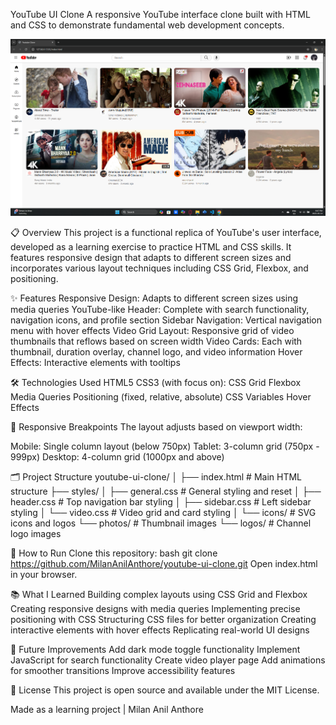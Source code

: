 YouTube UI Clone
A responsive YouTube interface clone built with HTML and CSS to demonstrate fundamental web development concepts.

![App Screenshot](Youtube-clone-ss.png)

📋 Overview
This project is a functional replica of YouTube's user interface, developed as a learning exercise to practice HTML and CSS skills. It features responsive design that adapts to different screen sizes and incorporates various layout techniques including CSS Grid, Flexbox, and positioning.

✨ Features
Responsive Design: Adapts to different screen sizes using media queries
YouTube-like Header: Complete with search functionality, navigation icons, and profile section
Sidebar Navigation: Vertical navigation menu with hover effects
Video Grid Layout: Responsive grid of video thumbnails that reflows based on screen width
Video Cards: Each with thumbnail, duration overlay, channel logo, and video information
Hover Effects: Interactive elements with tooltips


🛠️ Technologies Used
HTML5
CSS3 (with focus on):
CSS Grid
Flexbox
Media Queries
Positioning (fixed, relative, absolute)
CSS Variables
Hover Effects


📱 Responsive Breakpoints
The layout adjusts based on viewport width:

Mobile: Single column layout (below 750px)
Tablet: 3-column grid (750px - 999px)
Desktop: 4-column grid (1000px and above)


🗂️ Project Structure
youtube-ui-clone/
│
├── index.html          # Main HTML structure
├── styles/
│   ├── general.css     # General styling and reset
│   ├── header.css      # Top navigation bar styling
│   ├── sidebar.css     # Left sidebar styling
│   └── video.css       # Video grid and card styling
│
└── icons/              # SVG icons and logos
└── photos/             # Thumbnail images
└── logos/              # Channel logo images


🚀 How to Run
Clone this repository:
bash
git clone https://github.com/MilanAnilAnthore/youtube-ui-clone.git
Open index.html in your browser.


📚 What I Learned
Building complex layouts using CSS Grid and Flexbox
Creating responsive designs with media queries
Implementing precise positioning with CSS
Structuring CSS files for better organization
Creating interactive elements with hover effects
Replicating real-world UI designs


🔮 Future Improvements
Add dark mode toggle functionality
Implement JavaScript for search functionality
Create video player page
Add animations for smoother transitions
Improve accessibility features


📝 License
This project is open source and available under the MIT License.

Made as a learning project | Milan Anil Anthore

